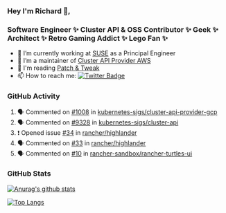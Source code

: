 ### Hey I'm Richard 👋, 

<h3 align="left">Software Engineer ✨ Cluster API & OSS Contributor ✨ Geek ✨ Architect ✨ Retro Gaming Addict ✨ Lego Fan ✨</h3>

- 🔭 I’m currently working at [SUSE](https://www.suse.com/) as a Principal Engineer
- 👯 I’m a maintainer of [Cluster API Provider AWS](https://github.com/kubernetes-sigs/cluster-api-provider-aws)
- 💬 I'm reading [Patch & Tweak](https://bjooks.com/products/patch-tweak-exploring-modular-synthesis)
- 📫 How to reach me: [![Twitter Badge](https://img.shields.io/badge/-@fruit_case-00acee?style=flat&logo=Twitter&logoColor=white)](https://twitter.com/intent/follow?screen_name=fruit_case "Follow on Twitter")

### GitHub Activity 

<!--START_SECTION:activity-->
1. 🗣 Commented on [#1008](https://github.com/kubernetes-sigs/cluster-api-provider-gcp/pull/1008#issuecomment-1697265650) in [kubernetes-sigs/cluster-api-provider-gcp](https://github.com/kubernetes-sigs/cluster-api-provider-gcp)
2. 🗣 Commented on [#9328](https://github.com/kubernetes-sigs/cluster-api/pull/9328#issuecomment-1697208485) in [kubernetes-sigs/cluster-api](https://github.com/kubernetes-sigs/cluster-api)
3. ❗ Opened issue [#34](https://github.com/rancher/highlander/issues/34) in [rancher/highlander](https://github.com/rancher/highlander)
4. 🗣 Commented on [#33](https://github.com/rancher/highlander/issues/33#issuecomment-1697160708) in [rancher/highlander](https://github.com/rancher/highlander)
5. 🗣 Commented on [#10](https://github.com/rancher-sandbox/rancher-turtles-ui/issues/10#issuecomment-1697159891) in [rancher-sandbox/rancher-turtles-ui](https://github.com/rancher-sandbox/rancher-turtles-ui)
<!--END_SECTION:activity-->

### GitHub Stats

[![Anurag's github stats](https://github-readme-stats.vercel.app/api?username=richardcase&count_private=true&show_icons=true)](https://github.com/anuraghazra/github-readme-stats)

[![Top Langs](https://github-readme-stats.vercel.app/api/top-langs/?username=richardcase&hide=html&layout=compact)](https://github.com/anuraghazra/github-readme-stats)

